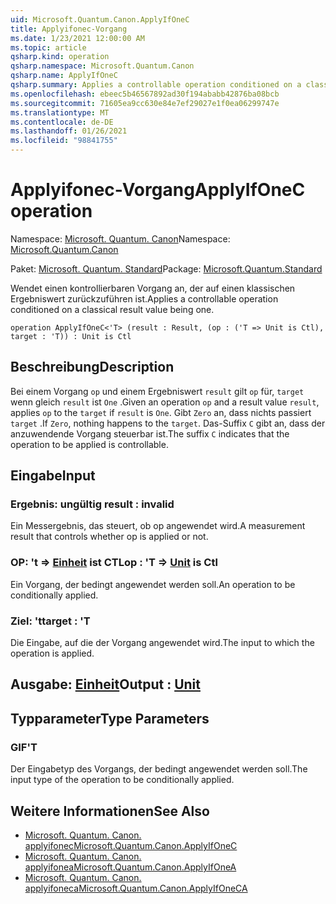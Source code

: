 ```yaml
---
uid: Microsoft.Quantum.Canon.ApplyIfOneC
title: Applyifonec-Vorgang
ms.date: 1/23/2021 12:00:00 AM
ms.topic: article
qsharp.kind: operation
qsharp.namespace: Microsoft.Quantum.Canon
qsharp.name: ApplyIfOneC
qsharp.summary: Applies a controllable operation conditioned on a classical result value being one.
ms.openlocfilehash: ebeec5b46567892ad30f194ababb42876ba08bcb
ms.sourcegitcommit: 71605ea9cc630e84e7ef29027e1f0ea06299747e
ms.translationtype: MT
ms.contentlocale: de-DE
ms.lasthandoff: 01/26/2021
ms.locfileid: "98841755"
---
```

# <a name="applyifonec-operation"></a><span data-ttu-id="467dd-102">Applyifonec-Vorgang</span><span class="sxs-lookup"><span data-stu-id="467dd-102">ApplyIfOneC operation</span></span>

<span data-ttu-id="467dd-103">Namespace: [Microsoft. Quantum. Canon](xref:Microsoft.Quantum.Canon)</span><span class="sxs-lookup"><span data-stu-id="467dd-103">Namespace: [Microsoft.Quantum.Canon](xref:Microsoft.Quantum.Canon)</span></span>

<span data-ttu-id="467dd-104">Paket: [Microsoft. Quantum. Standard](https://nuget.org/packages/Microsoft.Quantum.Standard)</span><span class="sxs-lookup"><span data-stu-id="467dd-104">Package: [Microsoft.Quantum.Standard](https://nuget.org/packages/Microsoft.Quantum.Standard)</span></span>


<span data-ttu-id="467dd-105">Wendet einen kontrollierbaren Vorgang an, der auf einen klassischen Ergebniswert zurückzuführen ist.</span><span class="sxs-lookup"><span data-stu-id="467dd-105">Applies a controllable operation conditioned on a classical result value being one.</span></span>

```qsharp
operation ApplyIfOneC<'T> (result : Result, (op : ('T => Unit is Ctl), target : 'T)) : Unit is Ctl
```


## <a name="description"></a><span data-ttu-id="467dd-106">Beschreibung</span><span class="sxs-lookup"><span data-stu-id="467dd-106">Description</span></span>

<span data-ttu-id="467dd-107">Bei einem Vorgang `op` und einem Ergebniswert `result` gilt `op` für, `target` wenn gleich `result` ist `One` .</span><span class="sxs-lookup"><span data-stu-id="467dd-107">Given an operation `op` and a result value `result`, applies `op` to the `target` if `result` is `One`.</span></span> <span data-ttu-id="467dd-108">Gibt `Zero` an, dass nichts passiert `target` .</span><span class="sxs-lookup"><span data-stu-id="467dd-108">If `Zero`, nothing happens to the `target`.</span></span>
<span data-ttu-id="467dd-109">Das-Suffix `C` gibt an, dass der anzuwendende Vorgang steuerbar ist.</span><span class="sxs-lookup"><span data-stu-id="467dd-109">The suffix `C` indicates that the operation to be applied is controllable.</span></span>

## <a name="input"></a><span data-ttu-id="467dd-110">Eingabe</span><span class="sxs-lookup"><span data-stu-id="467dd-110">Input</span></span>

### <a name="result--__invalidresult__"></a><span data-ttu-id="467dd-111">Ergebnis: __ungültig <Result>__</span><span class="sxs-lookup"><span data-stu-id="467dd-111">result : __invalid<Result>__</span></span>

<span data-ttu-id="467dd-112">Ein Messergebnis, das steuert, ob op angewendet wird.</span><span class="sxs-lookup"><span data-stu-id="467dd-112">A measurement result that controls whether op is applied or not.</span></span>


### <a name="op--t--unit--is-ctl"></a><span data-ttu-id="467dd-113">OP: 't => [Einheit](xref:microsoft.quantum.lang-ref.unit)  ist CTL</span><span class="sxs-lookup"><span data-stu-id="467dd-113">op : 'T => [Unit](xref:microsoft.quantum.lang-ref.unit)  is Ctl</span></span>

<span data-ttu-id="467dd-114">Ein Vorgang, der bedingt angewendet werden soll.</span><span class="sxs-lookup"><span data-stu-id="467dd-114">An operation to be conditionally applied.</span></span>


### <a name="target--t"></a><span data-ttu-id="467dd-115">Ziel: 't</span><span class="sxs-lookup"><span data-stu-id="467dd-115">target : 'T</span></span>

<span data-ttu-id="467dd-116">Die Eingabe, auf die der Vorgang angewendet wird.</span><span class="sxs-lookup"><span data-stu-id="467dd-116">The input to which the operation is applied.</span></span>



## <a name="output--unit"></a><span data-ttu-id="467dd-117">Ausgabe: [Einheit](xref:microsoft.quantum.lang-ref.unit)</span><span class="sxs-lookup"><span data-stu-id="467dd-117">Output : [Unit](xref:microsoft.quantum.lang-ref.unit)</span></span>



## <a name="type-parameters"></a><span data-ttu-id="467dd-118">Typparameter</span><span class="sxs-lookup"><span data-stu-id="467dd-118">Type Parameters</span></span>

### <a name="t"></a><span data-ttu-id="467dd-119">GIF</span><span class="sxs-lookup"><span data-stu-id="467dd-119">'T</span></span>

<span data-ttu-id="467dd-120">Der Eingabetyp des Vorgangs, der bedingt angewendet werden soll.</span><span class="sxs-lookup"><span data-stu-id="467dd-120">The input type of the operation to be conditionally applied.</span></span>

## <a name="see-also"></a><span data-ttu-id="467dd-121">Weitere Informationen</span><span class="sxs-lookup"><span data-stu-id="467dd-121">See Also</span></span>

- [<span data-ttu-id="467dd-122">Microsoft. Quantum. Canon. applyifonec</span><span class="sxs-lookup"><span data-stu-id="467dd-122">Microsoft.Quantum.Canon.ApplyIfOneC</span></span>](xref:Microsoft.Quantum.Canon.ApplyIfOneC)
- [<span data-ttu-id="467dd-123">Microsoft. Quantum. Canon. applyifonea</span><span class="sxs-lookup"><span data-stu-id="467dd-123">Microsoft.Quantum.Canon.ApplyIfOneA</span></span>](xref:Microsoft.Quantum.Canon.ApplyIfOneA)
- [<span data-ttu-id="467dd-124">Microsoft. Quantum. Canon. applyifoneca</span><span class="sxs-lookup"><span data-stu-id="467dd-124">Microsoft.Quantum.Canon.ApplyIfOneCA</span></span>](xref:Microsoft.Quantum.Canon.ApplyIfOneCA)